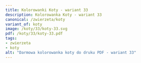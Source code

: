 ```yaml
---
title: Kolorowanki Koty - wariant 33
description: Kolorowanka Koty - wariant 33
canonical: /zwierzeta/koty
variant_of: koty
image: /koty/33/koty-33.svg
pdf: /koty/33/koty-33.pdf
tags:
- zwierzeta
- koty
alt: "Darmowa kolorowanka koty do druku PDF - wariant 33"
---
```


